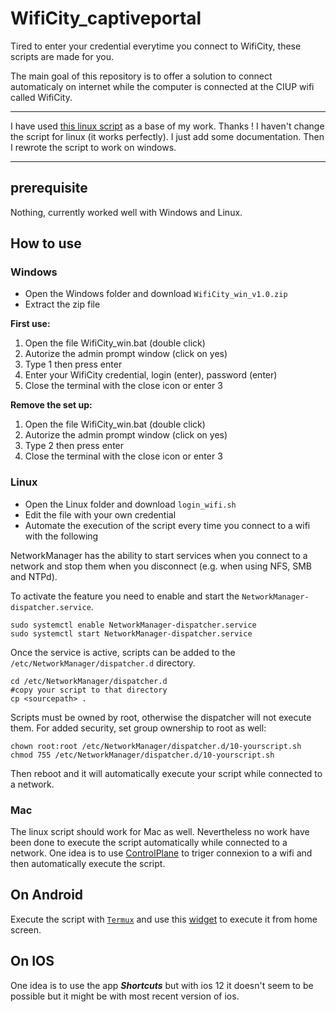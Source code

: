 # WifiCity_captiveportal

Tired to enter your credential everytime you connect to WifiCity, these scripts are made for you.

The main goal of this repository is to offer a solution to connect automaticaly on internet while the computer is connected at the CIUP wifi called WifiCity.


****************************************************************************
I have used [this linux script](https://gist.github.com/rnbguy/6f574caa6b3535162a20750cb1777a09) as a base of my work. Thanks !
I haven't change the script for linux (it works perfectly). I just add some documentation.
Then I rewrote the script to work on windows.
****************************************************************************


## prerequisite

Nothing, currently worked well with Windows and Linux.

## How to use

### Windows

* Open the Windows folder and download `WifiCity_win_v1.0.zip`
* Extract the zip file

**First use:**
1. Open the file WifiCity_win.bat (double click)
2. Autorize the admin prompt window (click on yes)
3. Type 1 then press enter
4. Enter your WifiCity credential, login (enter), password (enter)
5. Close the terminal with the close icon or enter 3

**Remove the set up:**
1. Open the file WifiCity_win.bat (double click)
2. Autorize the admin prompt window (click on yes)
3. Type 2 then press enter
5. Close the terminal with the close icon or enter 3


### Linux

* Open the Linux folder and download `login_wifi.sh`
* Edit the file with your own credential
* Automate the execution of the script every time you connect to a wifi with the following

NetworkManager has the ability to start services when you connect to a network and stop them when you disconnect (e.g. when using NFS, SMB and NTPd).

To activate the feature you need to enable and start the `NetworkManager-dispatcher.service`.
```bash=
sudo systemctl enable NetworkManager-dispatcher.service
sudo systemctl start NetworkManager-dispatcher.service
```

Once the service is active, scripts can be added to the `/etc/NetworkManager/dispatcher.d` directory.

```bash=
cd /etc/NetworkManager/dispatcher.d
#copy your script to that directory
cp <sourcepath> .
```

Scripts must be owned by root, otherwise the dispatcher will not execute them. For added security, set group ownership to root as well: 
```bash=
chown root:root /etc/NetworkManager/dispatcher.d/10-yourscript.sh
chmod 755 /etc/NetworkManager/dispatcher.d/10-yourscript.sh
```

Then reboot and it will automatically execute your script while connected to a network.


### Mac

The linux script should work for Mac as well. Nevertheless no work have been done to execute the script automatically while connected to a network. One idea is to use [ControlPlane](https://www.controlplaneapp.com/) to triger connexion to a wifi and then automatically execute the script.

## On Android

Execute the script with [`Termux`](https://play.google.com/store/apps/details?id=com.termux&fbclid=IwAR0VU0hSW3z2qZTTrm0dH72awzus8Sy-hZXMOPSG6mdUe5M2cq5zRYW0Q8o) and use this [widget](https://play.google.com/store/apps/details?id=com.termux.widget&fbclid=IwAR0rr7g7ghvPZ8juKe1ses1xXTzq50hbIcUDUcbozzb87_pKllknFPW8TBQ) to execute it from home screen.

## On IOS

One idea is to use the app ***Shortcuts*** but with ios 12 it doesn't seem to be possible but it might be with most recent version of ios.
